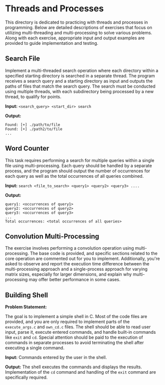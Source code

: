# Threads and Processes

This directory is dedicated to practicing with threads and processes in programming. Below are detailed descriptions of exercises that focus on utilizing multi-threading and multi-processing to solve various problems. Along with each exercise, appropriate input and output examples are provided to guide implementation and testing.

## Search File

Implement a multi-threaded search operation where each directory within a specified starting directory is searched in a separate thread. The program receives a search query and a starting directory as input and outputs the paths of files that match the search query. The search must be conducted using multiple threads, with each subdirectory being processed by a new thread, to qualify for points.

**Input:** `<search_query> <start_dir> search`

**Output:**
```
Found: [+] ./path/to/file
Found: [+] ./path2/to/file
...
```

## Word Counter

This task requires performing a search for multiple queries within a single file using multi-processing. Each query should be handled by a separate process, and the program should output the number of occurrences for each query as well as the total occurrences of all queries combined.

**Input:** `search <file_to_search> <query1> <query2> <query3> ....`

**Output:**
```
query1: <occurrences of query1>
query2: <occurrences of query2>
query3: <occurrences of query3>
...
Total occurrences: <total occurrences of all queries>
```

## Convolution Multi-Processing

The exercise involves performing a convolution operation using multi-processing. The base code is provided, and specific sections related to the core operation are commented out for you to implement. Additionally, you're asked to observe and report the execution time difference between the multi-processing approach and a single-process approach for varying matrix sizes, especially for larger dimensions, and explain why multi-processing may offer better performance in some cases.

## Building Shell

**Problem Statement:**

The goal is to implement a simple shell in C. Most of the code files are provided, and you are only required to implement parts of the `execute_args.c` and `own_cd.c` files. The shell should be able to read user input, parse it, execute entered commands, and handle built-in commands like `exit` and `cd`. Special attention should be paid to the execution of commands in separate processes to avoid terminating the shell after executing a single command.

**Input:** Commands entered by the user in the shell.

**Output:** The shell executes the commands and displays the results. Implementation of the `cd` command and handling of the `exit` command are specifically required.
